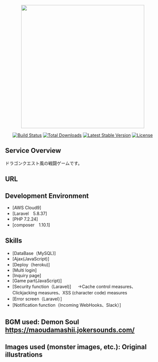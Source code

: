 <p align="center"><img src="https://res.cloudinary.com/dtfbvvkyp/image/upload/v1566331377/laravel-logolockup-cmyk-red.svg" width="400"></p>

<p align="center">
<a href="https://travis-ci.org/laravel/framework"><img src="https://travis-ci.org/laravel/framework.svg" alt="Build Status"></a>
<a href="https://packagist.org/packages/laravel/framework"><img src="https://poser.pugx.org/laravel/framework/d/total.svg" alt="Total Downloads"></a>
<a href="https://packagist.org/packages/laravel/framework"><img src="https://poser.pugx.org/laravel/framework/v/stable.svg" alt="Latest Stable Version"></a>
<a href="https://packagist.org/packages/laravel/framework"><img src="https://poser.pugx.org/laravel/framework/license.svg" alt="License"></a>
</p>

## Service Overview

ドラゴンクエスト風の戦闘ゲームです。

## URL


## Development Environment

- [AWS Cloud9]
- [Laravel　5.8.37]
- [PHP  7.2.24]
- [composer　1.10.1]

## Skills

- [DataBase（MySQL)]
- [Ajax(JavaScript)]
- [Deploy（heroku)]
- [Multi login]
- [Inquiry page]
- [Game part(JavaScript)]
- [Security function（Laravel)]
　 →Cache control measures、Clickjacking measures、XSS (character code) measures
- [Error screen（Laravel）]
- [Notification function（Incoming WebHooks、Slack）]


## BGM used: Demon Soul　https://maoudamashii.jokersounds.com/
## Images used (monster images, etc.): Original illustrations
